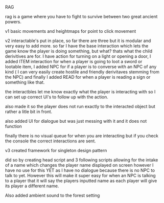 RAG

rag is a game where you have to fight to survive between two great ancient powers.

v1 basic movements and heightmaps for point to click movement

v2 interactable's put in place, so far there are three but it is modular and very easy to add more. so far I have the base interaction which lets the game know the player is doing something, but what? thats what the child derivitives are for. I have action for turning on a light or opening a door, I added ITEM interaction for when a player is going to loot a sword or lootable item, I added NPC for if a player is to converse with an NPC of any kind ( I can very easily create hostile and friendly derivitaves stemming from the NPC) and finally I added READ for when a player is reading a sign or something like that.

the interactbles let me know exactly what the player is interacting with so I can set up correct UI's to follow up with the action.

also made it so the player does not run exactly to the interacted object but rather a litle bit in front.

also added UI for dialogue but was just messing with it and it does not function

finally there is no visual queue for when you are interacting but if you check the console the correct interactions are sent.

v3 created framework for singleton design pattern

did so by creating head script and 3 following scripts allowing for the intake of a name which changes the player name displayed on screen however I have no use for this YET as I have no dialogue because there is no NPC to talk to yet. However this will make it super easy for when an NPC is talking to a player that it will say the players inputted name as each player will give its player a different name.

Also added ambient sound to the forest setting
